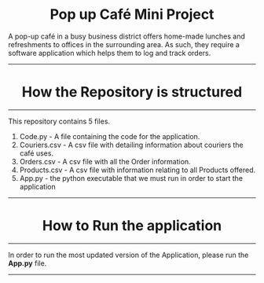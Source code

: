 
<h1 align="center"> Pop up Café Mini Project </h1>

A pop-up café in a busy business district offers home-made lunches and refreshments to offices in the surrounding area.
As such, they require a software application which helps them to log and track orders.

---

<h1 align="center"> How the Repository is structured </h1>

---

This repository contains 5 files. 
1) Code.py - A file containing the code for the application.
2) Couriers.csv - A csv file with detailing information about couriers the café uses. 
3) Orders.csv -  A csv file with all the Order information.
4) Products.csv - A csv file with information relating to all Products offered. 
5) App.py - the python executable that we must run in order to start the application
---
<h1 align="center"> How to Run the application</h1>

---

In order to run the most updated version of the Application, please run the **App.py** file.

---



